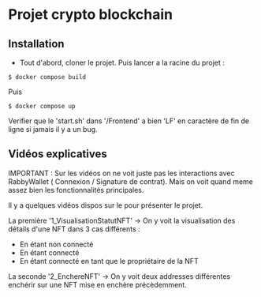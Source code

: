 # Projet crypto blockchain

## Installation 

- Tout d'abord, cloner le projet. Puis lancer a la racine du projet :
```
$ docker compose build
```
Puis
```
$ docker compose up
```

Verifier que le 'start.sh' dans '/Frontend' a bien 'LF' en caractère de fin de ligne si jamais il y a un bug. 

## Vidéos explicatives

IMPORTANT : Sur les vidéos on ne voit juste pas les interactions avec RabbyWallet ( Connexion / Signature de contrat). Mais on voit quand meme assez bien les fonctionnalités principales.

Il y a quelques vidéos dispos sur le pour présenter le projet.

La première '1_VisualisationStatutNFT' -> On y voit la visualisation des détails d'une NFT dans 3 cas différents :
- En étant non connecté
- En étant connecté
- En étant connecté en tant que le propriétaire de la NFT

La seconde '2_EnchereNFT' -> On y voit deux addresses différentes enchérir sur une NFT mise en enchère précèdemment.

